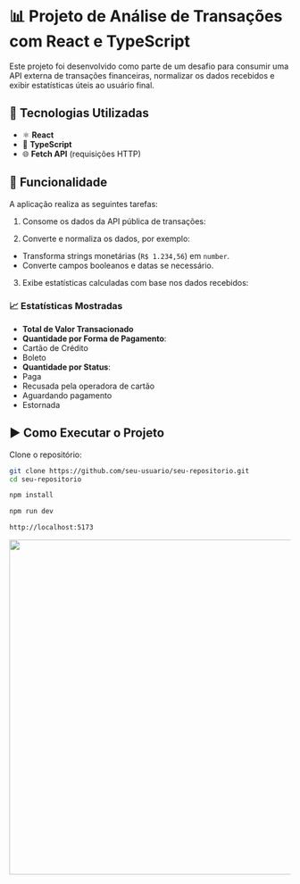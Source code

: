 # 📊 Projeto de Análise de Transações com React e TypeScript

Este projeto foi desenvolvido como parte de um desafio para consumir uma API externa de transações financeiras, normalizar os dados recebidos e exibir estatísticas úteis ao usuário final.

## 🚀 Tecnologias Utilizadas

- ⚛️ **React**
- 💙 **TypeScript**
- 🌐 **Fetch API** (requisições HTTP)

## 🔧 Funcionalidade

A aplicação realiza as seguintes tarefas:

1. Consome os dados da API pública de transações:

2. Converte e normaliza os dados, por exemplo:
- Transforma strings monetárias (`R$ 1.234,56`) em `number`.
- Converte campos booleanos e datas se necessário.
3. Exibe estatísticas calculadas com base nos dados recebidos:

### 📈 Estatísticas Mostradas

- **Total de Valor Transacionado**
- **Quantidade por Forma de Pagamento**:
- Cartão de Crédito
- Boleto
- **Quantidade por Status**:
- Paga
- Recusada pela operadora de cartão
- Aguardando pagamento
- Estornada


## ▶️ Como Executar o Projeto

Clone o repositório: 
   ```bash
   git clone https://github.com/seu-usuario/seu-repositorio.git
   cd seu-repositorio

npm install

npm run dev

http://localhost:5173

````
<img border="0" data-original-height="1080" data-original-width="1920" height="600" src="https://blogger.googleusercontent.com/img/b/R29vZ2xl/AVvXsEj3pAu0XMbJS00wFm3StElMAnUiZoD4kfH0WWbLLtkdur0X8k0058BwZea5IU5WEqW9SREJnfPU3RS9CCGh06PhfwAy2BnQUO7fwnECOXSPpRHDytYjVR04C7jkI7sUpWaNc6RvlfZzZfjtdf7mol1C5lL1WghAVs0_WrHb7n_JQK3wxjcOsbZrGwi6NGWm/s1891/transcaoapi.png" width="1280" />

